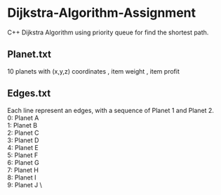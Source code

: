 # Dijkstra-Algorithm-Assignment
C++ 
Dijkstra Algorithm using priority queue for find the shortest path.

## Planet.txt
10 planets with (x,y,z) coordinates , item weight , item profit
## Edges.txt
Each line represent an edges, with a sequence of Planet 1 and Planet 2. \
0: Planet A \
1: Planet B \
2: Planet C \
3: Planet D \
4: Planet E \
5: Planet F \
6: Planet G \
7: Planet H \
8: Planet I \
9: Planet J \
